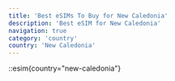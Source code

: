 ```yaml
---
title: 'Best eSIMs To Buy for New Caledonia'
description: 'Best eSIM for New Caledonia'
navigation: true
category: 'country'
country: 'New Caledonia'
---
```


::esim{country="new-caledonia"}
